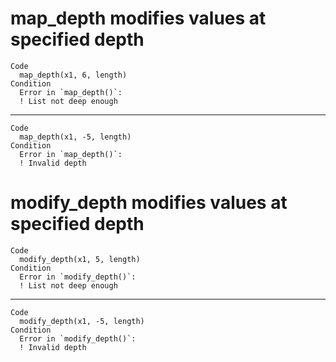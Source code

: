 # map_depth modifies values at specified depth

    Code
      map_depth(x1, 6, length)
    Condition
      Error in `map_depth()`:
      ! List not deep enough

---

    Code
      map_depth(x1, -5, length)
    Condition
      Error in `map_depth()`:
      ! Invalid depth

# modify_depth modifies values at specified depth

    Code
      modify_depth(x1, 5, length)
    Condition
      Error in `modify_depth()`:
      ! List not deep enough

---

    Code
      modify_depth(x1, -5, length)
    Condition
      Error in `modify_depth()`:
      ! Invalid depth

